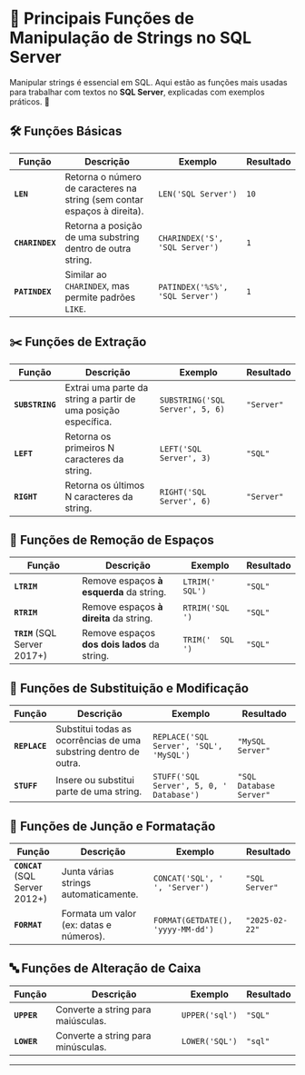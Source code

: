 # 📌 Principais Funções de Manipulação de Strings no SQL Server

Manipular strings é essencial em SQL. Aqui estão as funções mais usadas para trabalhar com textos no **SQL Server**, explicadas com exemplos práticos. 🚀

## 🛠️ Funções Básicas

| Função         | Descrição | Exemplo | Resultado |
|---------------|-------------|---------|-----------|
| **`LEN`**     | Retorna o número de caracteres na string (sem contar espaços à direita). | `LEN('SQL Server')` | `10` |
| **`CHARINDEX`** | Retorna a posição de uma substring dentro de outra string. | `CHARINDEX('S', 'SQL Server')` | `1` |
| **`PATINDEX`** | Similar ao `CHARINDEX`, mas permite padrões `LIKE`. | `PATINDEX('%S%', 'SQL Server')` | `1` |

## ✂️ Funções de Extração

| Função         | Descrição | Exemplo | Resultado |
|---------------|-------------|---------|-----------|
| **`SUBSTRING`** | Extrai uma parte da string a partir de uma posição específica. | `SUBSTRING('SQL Server', 5, 6)` | `"Server"` |
| **`LEFT`**     | Retorna os primeiros N caracteres da string. | `LEFT('SQL Server', 3)` | `"SQL"` |
| **`RIGHT`**    | Retorna os últimos N caracteres da string. | `RIGHT('SQL Server', 6)` | `"Server"` |

## 🧹 Funções de Remoção de Espaços

| Função         | Descrição | Exemplo | Resultado |
|---------------|-------------|---------|-----------|
| **`LTRIM`**   | Remove espaços **à esquerda** da string. | `LTRIM('  SQL')` | `"SQL"` |
| **`RTRIM`**   | Remove espaços **à direita** da string. | `RTRIM('SQL  ')` | `"SQL"` |
| **`TRIM`** (SQL Server 2017+) | Remove espaços **dos dois lados** da string. | `TRIM('  SQL  ')` | `"SQL"` |

## 🔄 Funções de Substituição e Modificação

| Função         | Descrição | Exemplo | Resultado |
|---------------|-------------|---------|-----------|
| **`REPLACE`** | Substitui todas as ocorrências de uma substring dentro de outra. | `REPLACE('SQL Server', 'SQL', 'MySQL')` | `"MySQL Server"` |
| **`STUFF`**   | Insere ou substitui parte de uma string. | `STUFF('SQL Server', 5, 0, ' Database')` | `"SQL Database Server"` |

## 🔗 Funções de Junção e Formatação

| Função         | Descrição | Exemplo | Resultado |
|---------------|-------------|---------|-----------|
| **`CONCAT`** (SQL Server 2012+) | Junta várias strings automaticamente. | `CONCAT('SQL', ' ', 'Server')` | `"SQL Server"` |
| **`FORMAT`** | Formata um valor (ex: datas e números). | `FORMAT(GETDATE(), 'yyyy-MM-dd')` | `"2025-02-22"` |

## 🔤 Funções de Alteração de Caixa

| Função         | Descrição | Exemplo | Resultado |
|---------------|-------------|---------|-----------|
| **`UPPER`**   | Converte a string para maiúsculas. | `UPPER('sql')` | `"SQL"` |
| **`LOWER`**   | Converte a string para minúsculas. | `LOWER('SQL')` | `"sql"` |

---

